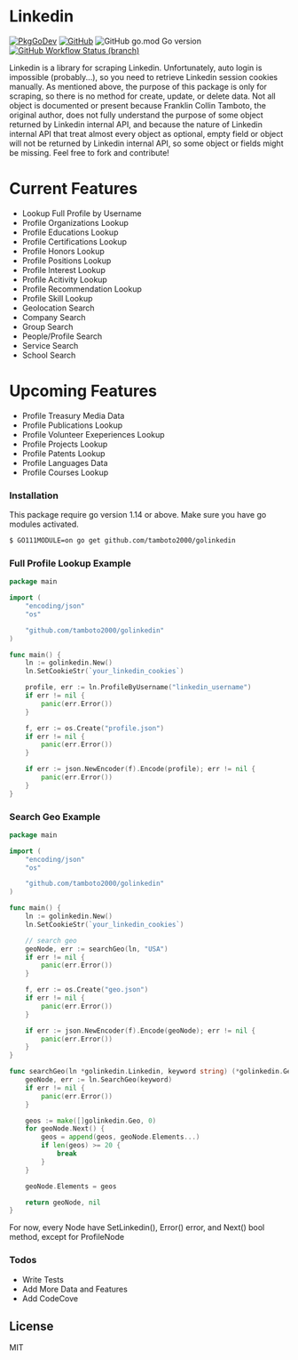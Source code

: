 # Linkedin
[![PkgGoDev](https://pkg.go.dev/badge/github.com/tamboto2000/golinkedin)](https://pkg.go.dev/github.com/tamboto2000/golinkedin) [![GitHub](https://img.shields.io/github/license/tamboto2000/golinkedin)](https://github.com/tamboto2000/golinkedin/blob/v1/LICENSE) ![GitHub go.mod Go version](https://img.shields.io/github/go-mod/go-version/tamboto2000/golinkedin) [![GitHub Workflow Status (branch)](https://img.shields.io/github/workflow/status/tamboto2000/linkedin/v1-build/v1)](https://github.com/tamboto2000/golinkedin/actions/runs/368570504)

Linkedin is a library for scraping Linkedin.
Unfortunately, auto login is impossible (probably...), so you need to retrieve Linkedin session cookies manually.
As mentioned above, the purpose of this package is only for scraping, so there is no method for create, update, or delete data.
Not all object is documented or present because Franklin Collin Tamboto, the original author, does not fully understand the purpose of some object returned by Linkedin internal API, and because the nature of Linkedin internal API that treat almost every object as optional, empty field or object will not be returned by Linkedin internal API, so some object or fields might be missing.
Feel free to fork and contribute!

# Current Features

  - Lookup Full Profile by Username
  - Profile Organizations Lookup
  - Profile Educations Lookup
  - Profile Certifications Lookup
  - Profile Honors Lookup
  - Profile Positions Lookup
  - Profile Interest Lookup
  - Profile Acitivity Lookup
  - Profile Recommendation Lookup
  - Profile Skill Lookup
  - Geolocation Search  
  - Company Search
  - Group Search
  - People/Profile Search
  - Service Search
  - School Search

# Upcoming Features

  - Profile Treasury Media Data
  - Profile Publications Lookup
  - Profile Volunteer Exeperiences Lookup
  - Profile Projects Lookup
  - Profile Patents Lookup
  - Profile Languages Data
  - Profile Courses Lookup

### Installation

This package require go version 1.14 or above.
Make sure you have go modules activated.
```sh
$ GO111MODULE=on go get github.com/tamboto2000/golinkedin
```

### Full Profile Lookup Example
```go
package main

import (
	"encoding/json"
	"os"

	"github.com/tamboto2000/golinkedin"
)

func main() {
	ln := golinkedin.New()
	ln.SetCookieStr(`your_linkedin_cookies`)

	profile, err := ln.ProfileByUsername("linkedin_username")
	if err != nil {
		panic(err.Error())
	}

	f, err := os.Create("profile.json")
	if err != nil {
		panic(err.Error())
	}

	if err := json.NewEncoder(f).Encode(profile); err != nil {
		panic(err.Error())
	}
}

```

### Search Geo Example
```go
package main

import (
	"encoding/json"
	"os"

	"github.com/tamboto2000/golinkedin"
)

func main() {
	ln := golinkedin.New()
	ln.SetCookieStr(`your_linkedin_cookies`)

	// search geo
	geoNode, err := searchGeo(ln, "USA")
	if err != nil {
		panic(err.Error())
	}

	f, err := os.Create("geo.json")
	if err != nil {
		panic(err.Error())
	}

	if err := json.NewEncoder(f).Encode(geoNode); err != nil {
		panic(err.Error())
	}
}

func searchGeo(ln *golinkedin.Linkedin, keyword string) (*golinkedin.GeoNode, error) {
	geoNode, err := ln.SearchGeo(keyword)
	if err != nil {
		panic(err.Error())
	}

	geos := make([]golinkedin.Geo, 0)
	for geoNode.Next() {
		geos = append(geos, geoNode.Elements...)
		if len(geos) >= 20 {
			break
		}
	}

	geoNode.Elements = geos

	return geoNode, nil
}
```

For now, every Node have SetLinkedin(), Error() error, and Next() bool method, except for ProfileNode

### Todos

 - Write Tests
 - Add More Data and Features
 - Add CodeCove

License
----

MIT
